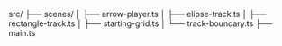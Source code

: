 src/
├── scenes/
│   ├── arrow-player.ts
│   ├── elipse-track.ts
│   ├── rectangle-track.ts
│   ├── starting-grid.ts
│   └── track-boundary.ts
├── main.ts